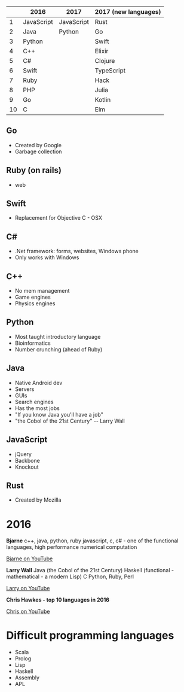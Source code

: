 |               | 2016          | 2017          | 2017 (new languages)	|
|---------------|---------------|---------------|-----------------------|
| 1             | JavaScript    | JavaScript    | Rust                  |
| 2             | Java          | Python        | Go                    |
| 3             | Python        |               | Swift                 |
| 4             | C++           |               | Elixir                |
| 5             | C#            |               | Clojure               |
| 6             | Swift         |               | TypeScript            |
| 7             | Ruby          |               | Hack                  |
| 8             | PHP           |               | Julia                 |
| 9             | Go            |               | Kotlin                |
| 10            | C             |               | Elm                   |

## Go
- Created by Google
- Garbage collection

## Ruby (on rails)
- web

## Swift
- Replacement for Objective C - OSX

## C#
- .Net framework: forms, websites, Windows phone
- Only works with Windows

## C++
- No mem management
- Game engines
- Physics engines

## Python
- Most taught introductory language
- Bioinformatics
- Number crunching (ahead of Ruby)

## Java
- Native Android dev
- Servers
- GUIs
- Search engines
- Has the most jobs
- "If you know Java you'll have a job"
- "the Cobol of the 21st Century" -- Larry Wall

## JavaScript
- jQuery
- Backbone
- Knockout

## Rust
- Created by Mozilla

# 2016

**Bjarne**
c++, java, python, ruby javascript, c, c# - one of the functional languages,
high performance numerical computation

[Bjarne on YouTube](https://www.youtube.com/watch?v=NvWTnIoQZj4)

**Larry Wall**
Java (the Cobol of the 21st Century)
Haskell (functional - mathematical - a modern Lisp)
C
Python, Ruby, Perl

[Larry on YouTube](https://www.youtube.com/watch?v=LR8fQiskYII)

**Chris Hawkes - top 10 languages in 2016**

[Chris on YouTube](https://www.youtube.com/watch?v=Z56GLRXxh88)

# Difficult programming languages
- Scala
- Prolog
- Lisp
- Haskell
- Assembly
- APL
